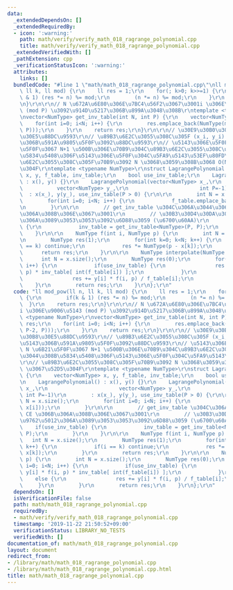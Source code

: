 ```yaml
---
data:
  _extendedDependsOn: []
  _extendedRequiredBy:
  - icon: ':warning:'
    path: math/verify/verify_math_018_ragrange_polynomial.cpp
    title: math/verify/verify_math_018_ragrange_polynomial.cpp
  _extendedVerifiedWith: []
  _pathExtension: cpp
  _verificationStatusIcon: ':warning:'
  attributes:
    links: []
  bundledCode: "#line 1 \"math/math_018_ragrange_polynomial.cpp\"\nll mod_pow(ll n,\
    \ ll k, ll mod) {\r\n    ll res = 1;\r\n    for(; k>0; k>>=1) {\r\n        if(k\
    \ & 1) (res *= n) %= mod;\r\n        (n *= n) %= mod;\r\n    }\r\n    return res;\r\
    \n}\r\n\r\n// N \u672A\u6E80\u306E\u7BC4\u56F2\u3067\u3001i \u306E\u9006\u5143\
    \ (mod P) \u3092\u914D\u5217\u306B\u899A\u3048\u308B\r\ntemplate <typename NumType>\r\
    \nvector<NumType> get_inv_table(int N, int P) {\r\n    vector<NumType> res;\r\n\
    \    for(int i=0; i<N; i++) {\r\n        res.emplace_back(NumType(mod_pow(i, P-2,\
    \ P)));\r\n    }\r\n    return res;\r\n}\r\n\r\n// \u30E9\u30B0\u30E9\u30F3\u30B8\
    \u30E5\u88DC\u9593\r\n// \u89B3\u6E2C\u3055\u308C\u305F (x_i, y_i) \u3092\u5143\
    \u306B\u591A\u9805\u5F0F\u3092\u88DC\u9593\r\n// \u5143\u306E\u5F0F\u304C N \u6B21\
    \u5F0F\u3067 N+1 \u500B\u306E\u70B9\u304C\u89B3\u6E2C\u3055\u308C\u3066\u3044\u308B\
    \u5834\u5408\u306F\u5143\u306E\u5F0F\u304C\u5FA9\u5143\u53EF\u80FD\r\n// \u89B3\
    \u6E2C\u3055\u308C\u305F\u70B9\u3092 N \u3068\u3059\u308B\u3068 O(N^2) \u3067\u52D5\
    \u304F\r\ntemplate <typename NumType>\r\nstruct LagrangePolynomial {\r\n    vector<NumType>\
    \ x, y, f_table, inv_table;\r\n    bool use_inv_table;\r\n    LagrangePolynomial()\
    \ : x(), y() {}\r\n    LagrangePolynomial(vector<NumType> x_,\r\n            \
    \           vector<NumType> y_,\r\n                       int P=-1)\r\n      \
    \  : x(x_), y(y_), use_inv_table(P > 0) {\r\n\r\n        int N = x.size();\r\n\
    \        for(int i=0; i<N; i++) {\r\n            f_table.emplace_back(f(i, x[i]));\r\
    \n        }\r\n\r\n        // get_inv_table \u304C\u306A\u3044\u3068 CE \u306B\
    \u306A\u308B\u306E\u3067\u3001\r\n        // \u30B3\u30D4\u30DA\u304C\u9762\u5012\
    \u306A\u3089\u3053\u3053\u3092\u6D88\u3059 (\u6700\u60AA)\r\n        if(use_inv_table)\
    \ {\r\n            inv_table = get_inv_table<NumType>(P, P);\r\n        }\r\n\
    \    }\r\n\r\n    NumType f(int i, NumType p) {\r\n        int N = x.size();\r\
    \n        NumType res(1);\r\n        for(int k=0; k<N; k++) {\r\n            if(i\
    \ == k) continue;\r\n            res *= NumType(p - x[k]);\r\n        }\r\n  \
    \      return res;\r\n    }\r\n\r\n    NumType interpolate(NumType p) {\r\n  \
    \      int N = x.size();\r\n        NumType res(0);\r\n        for(int i=0; i<N;\
    \ i++) {\r\n            if(use_inv_table) {\r\n                res += y[i] * f(i,\
    \ p) * inv_table[ int(f_table[i]) ];\r\n            }\r\n            else {\r\n\
    \                res += y[i] * f(i, p) / f_table[i];\r\n            }\r\n    \
    \    }\r\n        return res;\r\n    }\r\n};\r\n"
  code: "ll mod_pow(ll n, ll k, ll mod) {\r\n    ll res = 1;\r\n    for(; k>0; k>>=1)\
    \ {\r\n        if(k & 1) (res *= n) %= mod;\r\n        (n *= n) %= mod;\r\n  \
    \  }\r\n    return res;\r\n}\r\n\r\n// N \u672A\u6E80\u306E\u7BC4\u56F2\u3067\u3001\
    i \u306E\u9006\u5143 (mod P) \u3092\u914D\u5217\u306B\u899A\u3048\u308B\r\ntemplate\
    \ <typename NumType>\r\nvector<NumType> get_inv_table(int N, int P) {\r\n    vector<NumType>\
    \ res;\r\n    for(int i=0; i<N; i++) {\r\n        res.emplace_back(NumType(mod_pow(i,\
    \ P-2, P)));\r\n    }\r\n    return res;\r\n}\r\n\r\n// \u30E9\u30B0\u30E9\u30F3\
    \u30B8\u30E5\u88DC\u9593\r\n// \u89B3\u6E2C\u3055\u308C\u305F (x_i, y_i) \u3092\
    \u5143\u306B\u591A\u9805\u5F0F\u3092\u88DC\u9593\r\n// \u5143\u306E\u5F0F\u304C\
    \ N \u6B21\u5F0F\u3067 N+1 \u500B\u306E\u70B9\u304C\u89B3\u6E2C\u3055\u308C\u3066\
    \u3044\u308B\u5834\u5408\u306F\u5143\u306E\u5F0F\u304C\u5FA9\u5143\u53EF\u80FD\
    \r\n// \u89B3\u6E2C\u3055\u308C\u305F\u70B9\u3092 N \u3068\u3059\u308B\u3068 O(N^2)\
    \ \u3067\u52D5\u304F\r\ntemplate <typename NumType>\r\nstruct LagrangePolynomial\
    \ {\r\n    vector<NumType> x, y, f_table, inv_table;\r\n    bool use_inv_table;\r\
    \n    LagrangePolynomial() : x(), y() {}\r\n    LagrangePolynomial(vector<NumType>\
    \ x_,\r\n                       vector<NumType> y_,\r\n                      \
    \ int P=-1)\r\n        : x(x_), y(y_), use_inv_table(P > 0) {\r\n\r\n        int\
    \ N = x.size();\r\n        for(int i=0; i<N; i++) {\r\n            f_table.emplace_back(f(i,\
    \ x[i]));\r\n        }\r\n\r\n        // get_inv_table \u304C\u306A\u3044\u3068\
    \ CE \u306B\u306A\u308B\u306E\u3067\u3001\r\n        // \u30B3\u30D4\u30DA\u304C\
    \u9762\u5012\u306A\u3089\u3053\u3053\u3092\u6D88\u3059 (\u6700\u60AA)\r\n    \
    \    if(use_inv_table) {\r\n            inv_table = get_inv_table<NumType>(P,\
    \ P);\r\n        }\r\n    }\r\n\r\n    NumType f(int i, NumType p) {\r\n     \
    \   int N = x.size();\r\n        NumType res(1);\r\n        for(int k=0; k<N;\
    \ k++) {\r\n            if(i == k) continue;\r\n            res *= NumType(p -\
    \ x[k]);\r\n        }\r\n        return res;\r\n    }\r\n\r\n    NumType interpolate(NumType\
    \ p) {\r\n        int N = x.size();\r\n        NumType res(0);\r\n        for(int\
    \ i=0; i<N; i++) {\r\n            if(use_inv_table) {\r\n                res +=\
    \ y[i] * f(i, p) * inv_table[ int(f_table[i]) ];\r\n            }\r\n        \
    \    else {\r\n                res += y[i] * f(i, p) / f_table[i];\r\n       \
    \     }\r\n        }\r\n        return res;\r\n    }\r\n};\r\n"
  dependsOn: []
  isVerificationFile: false
  path: math/math_018_ragrange_polynomial.cpp
  requiredBy:
  - math/verify/verify_math_018_ragrange_polynomial.cpp
  timestamp: '2019-11-22 21:50:52+09:00'
  verificationStatus: LIBRARY_NO_TESTS
  verifiedWith: []
documentation_of: math/math_018_ragrange_polynomial.cpp
layout: document
redirect_from:
- /library/math/math_018_ragrange_polynomial.cpp
- /library/math/math_018_ragrange_polynomial.cpp.html
title: math/math_018_ragrange_polynomial.cpp
---
```

